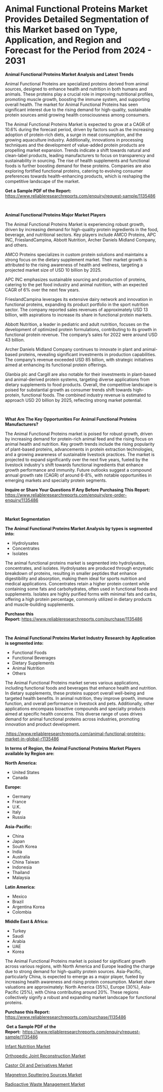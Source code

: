 <p><h1>Animal Functional Proteins Market Provides Detailed Segmentation of this Market based on Type, Application, and Region and Forecast for the Period from 2024 - 2031</h1></p><p><strong>Animal Functional Proteins Market Analysis and Latest Trends</strong></p>
<p><p>Animal Functional Proteins are specialized proteins derived from animal sources, designed to enhance health and nutrition in both humans and animals. These proteins play a crucial role in improving nutritional profiles, promoting muscle growth, boosting the immune system, and supporting overall health. The market for Animal Functional Proteins has seen significant interest due to the rising demand for high-quality, sustainable protein sources amid growing health consciousness among consumers.</p><p>The Animal Functional Proteins Market is expected to grow at a CAGR of 10.6% during the forecast period, driven by factors such as the increasing adoption of protein-rich diets, a surge in meat consumption, and the growing aquaculture industry. Additionally, innovations in processing techniques and the development of value-added protein products are propelling market expansion. Trends indicate a shift towards natural and clean-label products, leading manufacturers to focus on transparency and sustainability in sourcing. The rise of health supplements and functional foods is further boosting demand for these proteins. Companies are also exploring fortified functional proteins, catering to evolving consumer preferences towards health-enhancing products, which is reshaping the competitive landscape of the market.</p></p>
<p><strong>Get a Sample PDF of the Report:&nbsp;</strong> <a href="https://www.reliableresearchreports.com/enquiry/request-sample/1135486?utm_campaign=83&utm_medium=2&utm_source=Github&utm_content=ia&utm_term=09102024&utm_id=animal-functional-proteins">https://www.reliableresearchreports.com/enquiry/request-sample/1135486</a></p>
<p>&nbsp;</p>
<p><strong>Animal Functional Proteins Major Market Players</strong></p>
<p><p>The Animal Functional Proteins Market is experiencing robust growth, driven by increasing demand for high-quality protein ingredients in the food, beverage, and nutritional sectors. Key players include AMCO Proteins, APC INC, FrieslandCampina, Abbott Nutrition, Archer Daniels Midland Company, and others.</p><p>AMCO Proteins specializes in custom protein solutions and maintains a strong focus on the dietary supplement market. Their market growth is attributed to the rising awareness of health and wellness, targeting a projected market size of USD 10 billion by 2025.</p><p>APC INC emphasizes sustainable sourcing and production of proteins, catering to the pet food industry and animal nutrition, with an expected CAGR of 6% over the next few years.</p><p>FrieslandCampina leverages its extensive dairy network and innovation in functional proteins, expanding its product portfolio in the sport nutrition sector. The company reported sales revenues of approximately USD 13 billion, with aspirations to increase its share in functional protein markets.</p><p>Abbott Nutrition, a leader in pediatric and adult nutrition, focuses on the development of optimized protein formulations, contributing to its growth in functional protein revenue. The company’s sales for 2022 were around USD 43 billion.</p><p>Archer Daniels Midland Company continues to innovate in plant and animal-based proteins, revealing significant investments in production capabilities. The company’s revenue exceeded USD 85 billion, with strategic initiatives aimed at enhancing its functional protein offerings.</p><p>Glanbia plc and Cargill are also notable for their investments in plant-based and animal-derived protein systems, targeting diverse applications from dietary supplements to food products. Overall, the competitive landscape is poised for substantial growth as consumer trends shift towards high-protein, functional foods. The combined industry revenue is estimated to approach USD 20 billion by 2025, reflecting strong market potential.</p></p>
<p>&nbsp;</p>
<p><strong>What Are The Key Opportunities For Animal Functional Proteins Manufacturers?</strong></p>
<p><p>The Animal Functional Proteins market is poised for robust growth, driven by increasing demand for protein-rich animal feed and the rising focus on animal health and nutrition. Key growth trends include the rising popularity of plant-based proteins, advancements in protein extraction technologies, and a growing awareness of sustainable livestock practices. The market is projected to expand significantly over the next five years, fueled by the livestock industry's shift towards functional ingredients that enhance growth performance and immunity. Future outlooks suggest a compound annual growth rate (CAGR) of around 6-8%, with notable opportunities in emerging markets and specialty protein segments.</p></p>
<p><strong>Inquire or Share Your Questions If Any Before Purchasing This Report:</strong> <a href="https://www.reliableresearchreports.com/enquiry/pre-order-enquiry/1135486?utm_campaign=83&utm_medium=2&utm_source=Github&utm_content=ia&utm_term=09102024&utm_id=animal-functional-proteins">https://www.reliableresearchreports.com/enquiry/pre-order-enquiry/1135486</a></p>
<p>&nbsp;</p>
<p><strong>Market Segmentation</strong></p>
<p><strong>The Animal Functional Proteins Market Analysis by types is segmented into:</strong></p>
<p><ul><li>Hydrolysates</li><li>Concentrates</li><li>Isolates</li></ul></p>
<p><p>The animal functional proteins market is segmented into hydrolysates, concentrates, and isolates. Hydrolysates are produced through enzymatic breakdown of proteins, resulting in smaller peptides that enhance digestibility and absorption, making them ideal for sports nutrition and medical applications. Concentrates retain a higher protein content while containing some fats and carbohydrates, often used in functional foods and supplements. Isolates are highly purified forms with minimal fats and carbs, offering a high protein percentage, commonly utilized in dietary products and muscle-building supplements.</p></p>
<p><strong>Purchase this Report:&nbsp;</strong><a href="https://www.reliableresearchreports.com/purchase/1135486?utm_campaign=83&utm_medium=2&utm_source=Github&utm_content=ia&utm_term=09102024&utm_id=animal-functional-proteins">https://www.reliableresearchreports.com/purchase/1135486</a></p>
<p>&nbsp;</p>
<p><strong>The Animal Functional Proteins Market Industry Research by Application is segmented into:</strong></p>
<p><ul><li>Functional Foods</li><li>Functional Beverages</li><li>Dietary Supplements</li><li>Animal Nutrition</li><li>Others</li></ul></p>
<p><p>The Animal Functional Proteins market serves various applications, including functional foods and beverages that enhance health and nutrition. In dietary supplements, these proteins support overall well-being and targeted health benefits. In animal nutrition, they improve growth, immune function, and overall performance in livestock and pets. Additionally, other applications encompass bioactive compounds and specialty products aimed at specific health concerns. This diverse range of uses drives demand for animal functional proteins across industries, promoting innovation and product development.</p></p>
<p><a href="https://www.reliableresearchreports.com/animal-functional-proteins-market-in-global-r1135486?utm_campaign=83&utm_medium=2&utm_source=Github&utm_content=ia&utm_term=09102024&utm_id=animal-functional-proteins">&nbsp;https://www.reliableresearchreports.com/animal-functional-proteins-market-in-global-r1135486</a></p>
<p><strong>In terms of Region, the Animal Functional Proteins Market Players available by Region are:</strong></p>
<p>
    <p> <strong> North America: </strong>
        <ul>
            <li>United States</li>
            <li>Canada</li>
        </ul>
        </p> 
    <p> <strong> Europe: </strong>
        <ul>
            <li>Germany</li>
            <li>France</li>
            <li>U.K.</li>
            <li>Italy</li>
            <li>Russia</li>
        </ul>
        </p> 
    <p> <strong> Asia-Pacific: </strong>
        <ul>
            <li>China</li>
            <li>Japan</li>
            <li>South Korea</li>
            <li>India</li>
            <li>Australia</li>
            <li>China Taiwan</li>
            <li>Indonesia</li>
            <li>Thailand</li>
            <li>Malaysia</li>
        </ul>
        </p> 
    <p> <strong> Latin America: </strong>
        <ul>
            <li>Mexico</li>
            <li>Brazil</li>
            <li>Argentina Korea</li>
            <li>Colombia</li>
        </ul>
        </p> 
    <p> <strong> Middle East & Africa: </strong>
        <ul>
            <li>Turkey</li>
            <li>Saudi</li>
            <li>Arabia</li>
            <li>UAE</li>
            <li>Korea</li>
        </ul>
    </p>
    </p>
<p><p>The Animal Functional Proteins market is poised for significant growth across various regions, with North America and Europe leading the charge due to strong demand for high-quality protein sources. Asia-Pacific, particularly China, is expected to emerge as a major player, fueled by increasing health awareness and rising protein consumption. Market share valuations are approximately: North America (35%), Europe (30%), Asia-Pacific (25%), with China contributing around 20%. These regions collectively signify a robust and expanding market landscape for functional proteins.</p></p>
<p><strong>Purchase this Report: </strong><a href="https://www.reliableresearchreports.com/purchase/1135486?utm_campaign=83&utm_medium=2&utm_source=Github&utm_content=ia&utm_term=09102024&utm_id=animal-functional-proteins">https://www.reliableresearchreports.com/purchase/1135486</a></p>
<p>&nbsp;<strong>Get a Sample PDF of the Report:&nbsp;&nbsp;</strong><a href="https://www.reliableresearchreports.com/enquiry/request-sample/1135486?utm_campaign=83&utm_medium=2&utm_source=Github&utm_content=ia&utm_term=09102024&utm_id=animal-functional-proteins">https://www.reliableresearchreports.com/enquiry/request-sample/1135486</a></p>
<p><strong></strong></p>
<p><p><a href="https://issuu.com/reportprime-2/docs/infant-nutrition-market-size-2030.p_d0367af954e0c4?utm_campaign=83&utm_medium=2&utm_source=Github&utm_content=ia&utm_term=09102024&utm_id=animal-functional-proteins">Infant Nutrition Market</a></p><p><a href="https://github.com/MatthewHernandez403/Market-Research-Report-List-1/blob/main/orthopedic-joint-reconstruction-market.md?utm_campaign=83&utm_medium=2&utm_source=Github&utm_content=ia&utm_term=09102024&utm_id=animal-functional-proteins">Orthopedic Joint Reconstruction Market</a></p><p><a href="https://issuu.com/reportprime-2/docs/castor-oil-and-derivatives-market-s_c3c3d7ceecc012?utm_campaign=83&utm_medium=2&utm_source=Github&utm_content=ia&utm_term=09102024&utm_id=animal-functional-proteins">Castor Oil and Derivatives Market</a></p><p><a href="https://www.linkedin.com/pulse/regional-adaptations-global-magnetron-sputtering-sources-market-zolqe?utm_campaign=83&utm_medium=2&utm_source=Github&utm_content=ia&utm_term=09102024&utm_id=animal-functional-proteins">Magnetron Sputtering Sources Market</a></p><p><a href="https://www.linkedin.com/pulse/radioactive-waste-management-landscape-product-spectrum-market-imtef?utm_campaign=83&utm_medium=2&utm_source=Github&utm_content=ia&utm_term=09102024&utm_id=animal-functional-proteins">Radioactive Waste Management Market</a></p></p>